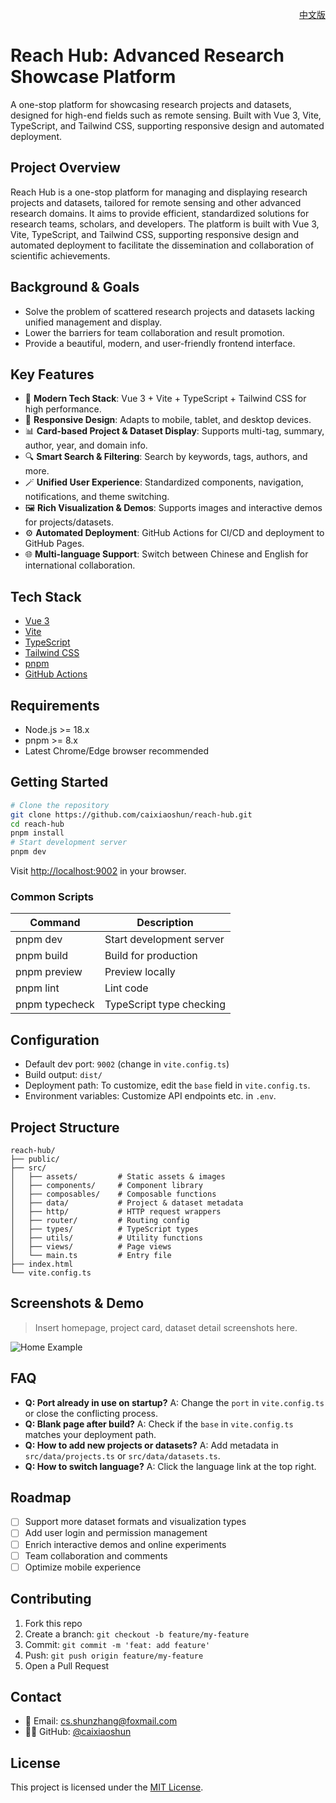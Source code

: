 <p align="right"><a href="./README.md">中文版</a></p>

# Reach Hub: Advanced Research Showcase Platform

A one-stop platform for showcasing research projects and datasets, designed for high-end fields such as remote sensing. Built with Vue 3, Vite, TypeScript, and Tailwind CSS, supporting responsive design and automated deployment.

## Project Overview
Reach Hub is a one-stop platform for managing and displaying research projects and datasets, tailored for remote sensing and other advanced research domains. It aims to provide efficient, standardized solutions for research teams, scholars, and developers. The platform is built with Vue 3, Vite, TypeScript, and Tailwind CSS, supporting responsive design and automated deployment to facilitate the dissemination and collaboration of scientific achievements.

## Background & Goals
- Solve the problem of scattered research projects and datasets lacking unified management and display.
- Lower the barriers for team collaboration and result promotion.
- Provide a beautiful, modern, and user-friendly frontend interface.

## Key Features
- 🚀 **Modern Tech Stack**: Vue 3 + Vite + TypeScript + Tailwind CSS for high performance.
- 📱 **Responsive Design**: Adapts to mobile, tablet, and desktop devices.
- 📊 **Card-based Project & Dataset Display**: Supports multi-tag, summary, author, year, and domain info.
- 🔍 **Smart Search & Filtering**: Search by keywords, tags, authors, and more.
- 🪄 **Unified User Experience**: Standardized components, navigation, notifications, and theme switching.
- 🖼️ **Rich Visualization & Demos**: Supports images and interactive demos for projects/datasets.
- ⚙️ **Automated Deployment**: GitHub Actions for CI/CD and deployment to GitHub Pages.
- 🌐 **Multi-language Support**: Switch between Chinese and English for international collaboration.

## Tech Stack
- [Vue 3](https://vuejs.org/)
- [Vite](https://vitejs.dev/)
- [TypeScript](https://www.typescriptlang.org/)
- [Tailwind CSS](https://tailwindcss.com/)
- [pnpm](https://pnpm.io/)
- [GitHub Actions](https://github.com/features/actions)

## Requirements
- Node.js >= 18.x
- pnpm >= 8.x
- Latest Chrome/Edge browser recommended

## Getting Started
```bash
# Clone the repository
git clone https://github.com/caixiaoshun/reach-hub.git
cd reach-hub
pnpm install
# Start development server
pnpm dev
```
Visit [http://localhost:9002](http://localhost:9002) in your browser.

### Common Scripts
| Command           | Description                |
|-------------------|---------------------------|
| pnpm dev          | Start development server  |
| pnpm build        | Build for production      |
| pnpm preview      | Preview locally           |
| pnpm lint         | Lint code                 |
| pnpm typecheck    | TypeScript type checking  |

## Configuration
- Default dev port: `9002` (change in `vite.config.ts`)
- Build output: `dist/`
- Deployment path: To customize, edit the `base` field in `vite.config.ts`.
- Environment variables: Customize API endpoints etc. in `.env`.

## Project Structure
```text
reach-hub/
├── public/
├── src/
│   ├── assets/         # Static assets & images
│   ├── components/     # Component library
│   ├── composables/    # Composable functions
│   ├── data/           # Project & dataset metadata
│   ├── http/           # HTTP request wrappers
│   ├── router/         # Routing config
│   ├── types/          # TypeScript types
│   ├── utils/          # Utility functions
│   ├── views/          # Page views
│   └── main.ts         # Entry file
├── index.html
└── vite.config.ts
```

## Screenshots & Demo
> Insert homepage, project card, dataset detail screenshots here.

![Home Example](./src/assets/imageUrl/home_bg.jpg)

## FAQ
- **Q: Port already in use on startup?**
  A: Change the `port` in `vite.config.ts` or close the conflicting process.
- **Q: Blank page after build?**
  A: Check if the `base` in `vite.config.ts` matches your deployment path.
- **Q: How to add new projects or datasets?**
  A: Add metadata in `src/data/projects.ts` or `src/data/datasets.ts`.
- **Q: How to switch language?**
  A: Click the language link at the top right.

## Roadmap
- [ ] Support more dataset formats and visualization types
- [ ] Add user login and permission management
- [ ] Enrich interactive demos and online experiments
- [ ] Team collaboration and comments
- [ ] Optimize mobile experience

## Contributing
1. Fork this repo
2. Create a branch: `git checkout -b feature/my-feature`
3. Commit: `git commit -m 'feat: add feature'`
4. Push: `git push origin feature/my-feature`
5. Open a Pull Request

## Contact
- 📧 Email: [cs.shunzhang@foxmail.com](mailto:cs.shunzhang@foxmail.com)
- 🧑‍💻 GitHub: [@caixiaoshun](https://github.com/caixiaoshun)

## License
This project is licensed under the [MIT License](LICENSE).
